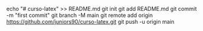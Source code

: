 echo "# curso-latex" >> README.md
git init
git add README.md
git commit -m "first commit"
git branch -M main
git remote add origin https://github.com/juniors90/curso-latex.git
git push -u origin main